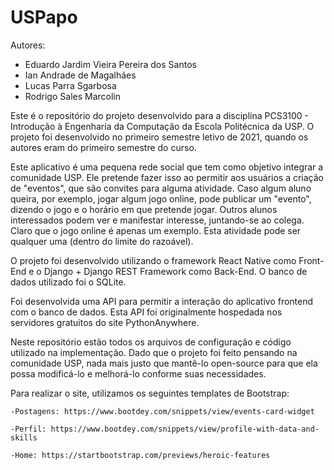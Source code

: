 # USPapo

Autores:
- Eduardo Jardim Vieira Pereira dos Santos
- Ian Andrade de Magalhães
- Lucas Parra Sgarbosa
- Rodrigo Sales Marcolin

Este é o repositório do projeto desenvolvido para a disciplina PCS3100 - Introdução à Engenharia da Computação da Escola Politécnica da USP. 
O projeto foi desenvolvido no primeiro semestre letivo de 2021, quando os autores eram do primeiro semestre do curso.

Este aplicativo é uma pequena rede social que tem como objetivo integrar a comunidade USP. Ele pretende fazer isso ao permitir aos usuários a criação de "eventos", que são convites para alguma atividade. Caso algum aluno queira, por exemplo, jogar algum jogo online, pode publicar um "evento", dizendo o jogo e o horário em que pretende jogar. Outros alunos interessados podem ver e manifestar interesse, juntando-se ao colega. Claro que o jogo online é apenas um exemplo. Esta atividade pode ser qualquer uma (dentro do limite do razoável).

O projeto foi desenvolvido utilizando o framework React Native como Front-End e o Django + Django REST Framework como Back-End. O banco de dados utilizado foi o SQLite.

Foi desenvolvida uma API para permitir a interação do aplicativo frontend com o banco de dados. Esta API foi originalmente hospedada nos servidores gratuitos do site PythonAnywhere.

Neste repositório estão todos os arquivos de configuração e código utilizado na implementação. Dado que o projeto foi feito pensando na comunidade USP, nada mais justo que mantê-lo open-source para que ela possa modificá-lo e melhorá-lo conforme suas necessidades.

Para realizar o site, utilizamos os seguintes templates de Bootstrap:

    -Postagens: https://www.bootdey.com/snippets/view/events-card-widget
    
    -Perfil: https://www.bootdey.com/snippets/view/profile-with-data-and-skills
    
    -Home: https://startbootstrap.com/previews/heroic-features
